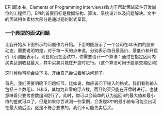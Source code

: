 EPI(即本书，Elements of Programming Interviews)致力于帮助面试软件开发岗位的工程师们。EPI的首要目标是数据结构、算法、系统设计以及问题解决。文中的面试相关素材大部分是通过题的形式呈现。
### 一个典型的面试问题
让我开始从下图所示的问题作为开始。下面的图展示了一个公司在40天内的股价动态。需要说明的是，对于每一天的点来说，分别表示每日最高价、最低价和开盘价（小圆圈表示）。现在假设在面试中，你需要设计一个算法：通过在指定区间内买卖达到收益最大，其中买卖只能在开盘时进行。（这个算法可用于股票交易回测）

这时候你可能会放下书，开始自己尝试着解决问题了。

首先，我们需要明确下问题细节。比如说，你应该问下输入的格式。我们看到输入包括三个数组L、H和S，其均为非零的浮点数，而且购买只能在开盘时进行，也就意味着只要考虑数组S就行了。此时，你可以会简单的认为返回S的最大值和最小值的差就可以了。但是如果你尝试测一些案例，会发现S中的最小值有可能会出现在最大值后面，这是不符合要求的，我们不可能先卖后买。
